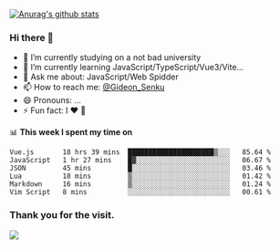 [![Anurag's github stats](https://github-readme-stats.vercel.app/api?username=gideonsenku)](https://github.com/anuraghazra/github-readme-stats)
### Hi there 👋
- 🔭 I’m currently studying on a not bad university 
- 🌱 I’m currently learning JavaScript/TypeScript/Vue3/Vite...
- 💬 Ask me about: JavaScript/Web Spidder 
- 📫 How to reach me: [@Gideon_Senku](https://t.me/Gideon_Senku)
- 😄 Pronouns: ...
- ⚡ Fun fact: I ❤️ 🎵

📊 **This week I spent my time on**
<!--START_SECTION:waka-->

```text
Vue.js       18 hrs 39 mins  █████████████████████▒░░░   85.64 %
JavaScript   1 hr 27 mins    █▓░░░░░░░░░░░░░░░░░░░░░░░   06.67 %
JSON         45 mins         █░░░░░░░░░░░░░░░░░░░░░░░░   03.46 %
Lua          18 mins         ▒░░░░░░░░░░░░░░░░░░░░░░░░   01.42 %
Markdown     16 mins         ▒░░░░░░░░░░░░░░░░░░░░░░░░   01.24 %
Vim Script   8 mins          ░░░░░░░░░░░░░░░░░░░░░░░░░   00.61 %
```

<!--END_SECTION:waka-->


### Thank you for the visit.
![](http://profile-counter.glitch.me/gideonsenku/count.svg)
<!--
**GideonSenku/GideonSenku** is a ✨ _special_ ✨ repository because its `README.md` (this file) appears on your GitHub profile.

Here are some ideas to get you started:

- 🔭 I’m currently working on ...
- 🌱 I’m currently learning ...
- 👯 I’m looking to collaborate on ...
- 🤔 I’m looking for help with ...
- 💬 Ask me about ...
- 📫 How to reach me: ...
- 😄 Pronouns: ...
- ⚡ Fun fact: ...
-->
